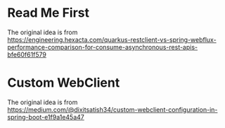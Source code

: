 # Read Me First

The original idea is from  
https://engineering.hexacta.com/quarkus-restclient-vs-spring-webflux-performance-comparison-for-consume-asynchronous-rest-apis-bfe60f61f579

# Custom WebClient

The original idea is from  
https://medium.com/@dixitsatish34/custom-webclient-configuration-in-spring-boot-e1f9a1e45a47




